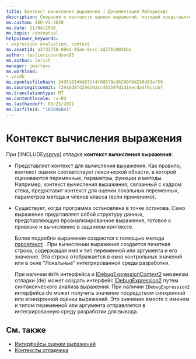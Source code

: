 ```yaml
---
title: Контекст вычисления выражения | Документация Майкрософт
description: Сведения о контексте оценки выражений, который представляет контекст для оценки выражения и существует при остановке программы в точке останова.
ms.custom: SEO-VS-2020
ms.date: 11/04/2016
ms.topic: conceptual
helpviewer_keywords:
- expression evaluation, context
ms.assetid: a2fd3758-09bd-45ae-8ecc-2d276c0036ba
author: leslierichardson95
ms.author: lerich
manager: jmartens
ms.workload:
- vssdk
ms.openlocfilehash: 249510349d831f4f00578e36200f0d236d83ef59
ms.sourcegitcommit: f2916d8fd296b92cc402597d1d1eecda4f6cccbf
ms.translationtype: MT
ms.contentlocale: ru-RU
ms.lasthandoff: 03/25/2021
ms.locfileid: "105096841"
---
```

# <a name="expression-evaluation-context"></a>Контекст вычисления выражения
При [!INCLUDE[vsprvs](../../code-quality/includes/vsprvs_md.md)] отладке **контекст вычисления выражения**:

- Представляет контекст для вычисления выражения. Как правило, контекст оценки соответствует лексической области, в которой оцениваются переменные, параметры, функции и методы. Например, контекст вычисления выражения, связанный с кадром стека, предоставит контекст для оценки локальных переменных, параметров метода и членов класса (если применимо).

- Существует, когда программа остановлена в точке останова. Само выражение представляет собой структуру данных, представляющую проанализированное выражение, готовое к привязке и вычислению в заданном контексте.

     Более подробно выражения создаются с помощью метода [парсетекст](../../extensibility/debugger/reference/idebugexpressioncontext2-parsetext.md) . При вычислении выражения создается печатная строка, содержащая имя и тип переменной или аргумента и его значение. Эта строка отображается в окно контрольных значений или в окне "Локальные" интегрированной среды разработки.

     При наличии `BSTR` интерфейса и [IDebugExpressionContext2](../../extensibility/debugger/reference/idebugexpressioncontext2.md) механизм отладки (de) может создать интерфейс [IDebugExpression2](../../extensibility/debugger/reference/idebugexpression2.md) путем синтаксического анализа выражения. При наличии `IDebugExpression2` интерфейса de может получить значение посредством синхронной или асинхронной оценки выражений. Это значение вместе с именем и типом переменной или аргумента отправляется в интегрированную среду разработки для вывода.

## <a name="see-also"></a>См. также
- [Интерфейсы оценки выражений](../../extensibility/debugger/reference/expression-evaluation-interfaces.md)
- [Контексты отладчика](../../extensibility/debugger/debugger-contexts.md)
